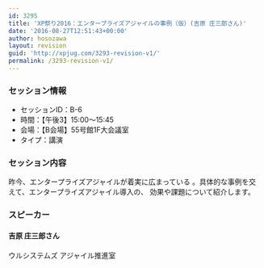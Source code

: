```yaml
---
id: 3295
title: 'XP祭り2016：エンタープライズアジャイルの事例（仮）(吉原 庄三郎さん)'
date: '2016-08-27T12:51:43+00:00'
author: hosozawa
layout: revision
guid: 'http://xpjug.com/3293-revision-v1/'
permalink: /3293-revision-v1/
---
```


### セッション情報

- セッションID：B-6
- 時間：【午後3】15:00～15:45
- 会場：【B会場】55号館1F大会議室
- タイプ：講演

### セッション内容

昨今、エンタープライズアジャイルが着実に広まっている 。具体的な事例を交えて、エンタープライズアジャイル導入の、 効果や課題について紹介します。

### スピーカー

#### 吉原 庄三郎さん

ウルシステムズ アジャイル推進室